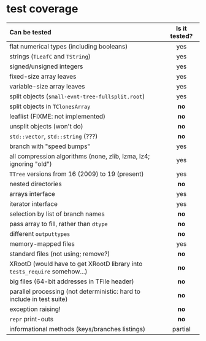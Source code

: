 # test coverage

| Can be tested | Is it tested? |
|:--------------|:-------------:|
| flat numerical types (including booleans) | yes |
| strings (`TLeafC` and `TString`) | yes |
| signed/unsigned integers | yes |
| fixed-size array leaves | yes |
| variable-size array leaves | yes |
| split objects (`small-evnt-tree-fullsplit.root`) | yes |
| split objects in `TClonesArray` | **no** |
| leaflist (FIXME: not implemented) | **no** |
| unsplit objects (won't do) | **no** |
| `std::vector`, `std::string` (???) | **no** |
| branch with "speed bumps" | yes |
| all compression algorithms (none, zlib, lzma, lz4; ignoring "old") | yes |
| `TTree` versions from 16 (2009) to 19 (present) | yes |
| nested directories | **no** |
| arrays interface | yes |
| iterator interface | yes |
| selection by list of branch names | **no** |
| pass array to fill, rather than `dtype` | **no** |
| different `outputtypes` | **no** |
| memory-mapped files | yes |
| standard files (not using; remove?) | **no** |
| XRootD (would have to get XRootD library into `tests_require` somehow...) | **no** |
| big files (64-bit addresses in TFile header) | **no** |
| parallel processing (not deterministic: hard to include in test suite) | **no** |
| exception raising! | **no** |
| `repr` print-outs | **no** |
| informational methods (keys/branches listings) | partial |
